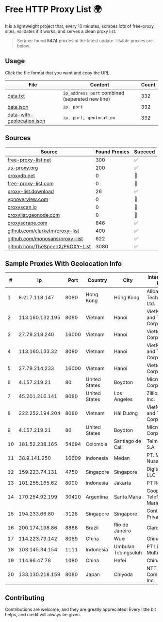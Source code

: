 
# Free HTTP Proxy List 🌍

It is a lightweight project that, every 10 minutes, scrapes lots of free-proxy sites, validates if it works, and serves a clean proxy list.


> Scraper found **5474** proxies at the latest update. Usable proxies are below.

## Usage

Click the file format that you want and copy the URL.


|File|Content|Count|
|----|-------|-----|
|[data.txt](https://raw.githubusercontent.com/themiralay/Proxy-List-World/master/data.txt)|`ip_address:port` combined (seperated new line)|332|
|[data.json](https://raw.githubusercontent.com/themiralay/Proxy-List-World/master/data.json)|`ip, port`|332|
|[data-with-geolocation.json](https://raw.githubusercontent.com/themiralay/Proxy-List-World/master/data-with-geolocation.json)|`ip, port, geolocation`|332|

## Sources

|Source|Found Proxies|Succeed|
|------|-------------|-------|
|[free-proxy-list.net](https://free-proxy-list.net)|300|✅|
|[us-proxy.org](https://www.us-proxy.org)|200|✅|
|[proxydb.net](http://proxydb.net)|0|🚫|
|[free-proxy-list.com](https://free-proxy-list.com/?page=&port=&type%5B%5D=http&type%5B%5D=https&up_time=0&search=Search)|0|🚫|
|[proxy-list.download](https://www.proxy-list.download/HTTP)|26|✅|
|[vpnoverview.com](https://vpnoverview.com/privacy/anonymous-browsing/free-proxy-servers)|0|🚫|
|[proxyscan.io](https://www.proxyscan.io)|0|🚫|
|[proxylist.geonode.com](https://proxylist.geonode.com/api/proxy-list?limit=300&page=1&sort_by=lastChecked&sort_type=desc&protocols=http,https)|0|🚫|
|[proxyscrape.com](https://api.proxyscrape.com/v2/?request=displayproxies&protocol=http&timeout=10000&country=all&ssl=all&anonymity=all)|846|✅|
|[github.com/clarketm/proxy-list](https://raw.githubusercontent.com/clarketm/proxy-list/master/proxy-list-raw.txt)|400|✅|
|[github.com/monosans/proxy-list](https://raw.githubusercontent.com/monosans/proxy-list/main/proxies/http.txt)|622|✅|
|[github.com/TheSpeedX/PROXY-List](https://raw.githubusercontent.com/TheSpeedX/PROXY-List/master/http.txt)|3080|✅|


## Sample Proxies With Geolocation Info

|#|Ip|Port|Country|City|Internet Service Provider|
|-|--|----|-------|----|-------------------------|
|1|8.217.118.147|8080|Hong Kong|Hong Kong|Alibaba (US) Technology Co., Ltd.|
|2|113.160.132.195|8080|Vietnam|Hanoi|VietNam Post and Telecom Corporation|
|3|27.79.218.240|16000|Vietnam|Hanoi|Viettel Corporation|
|4|113.160.133.32|8080|Vietnam|Hanoi|VietNam Post and Telecom Corporation|
|5|27.79.214.233|16000|Vietnam|Hanoi|Viettel Corporation|
|6|4.157.219.21|80|United States|Boydton|Microsoft Corporation|
|7|45.201.216.141|8080|United States|Los Angeles|Zillion Network Inc.|
|8|222.252.194.204|8080|Vietnam|Hải Dương|VietNam Post and Telecom Corporation|
|9|4.157.219.21|80|United States|Boydton|Microsoft Corporation|
|10|181.52.238.165|54694|Colombia|Santiago de Cali|Telmex Colombia S.A.|
|11|38.9.141.250|10609|Indonesia|Medan|PT. Media Antar Nusa|
|12|159.223.74.131|4750|Singapore|Singapore|DigitalOcean, LLC|
|13|101.255.165.62|8090|Indonesia|Jakarta|PT Remala Abadi|
|14|170.254.92.199|30420|Argentina|Santa María|Cooperativa Telefónica Santa Maria Limitada|
|15|194.233.66.80|3128|Singapore|Singapore|Contabo Asia Private Limited|
|16|200.174.198.86|8888|Brazil|Rio de Janeiro|Claro S.A|
|17|114.223.79.142|8089|China|Wuxi|Chinanet|
|18|103.145.34.154|1111|Indonesia|Umbulan Tebingsuluh|PT Lintas Data Multimedia|
|19|114.96.47.78|1080|China|Hefei|Chinanet|
|20|133.130.218.159|8080|Japan|Chiyoda|NTT PC Communications, Inc.|



## Contributing

Contributions are welcome, and they are greatly appreciated! Every
little bit helps, and credit will always be given.

